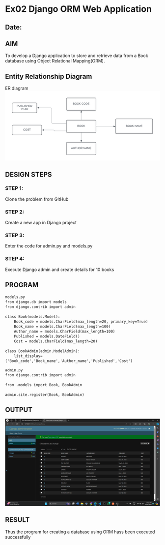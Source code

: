 # Ex02 Django ORM Web Application
## Date: 

## AIM
To develop a Django application to store and retrieve data from a Book database using Object Relational Mapping(ORM).

## Entity Relationship Diagram

 ER diagram
![alt text](assets/images/er_diagram.png)

## DESIGN STEPS

### STEP 1:
Clone the problem from GitHub

### STEP 2:
Create a new app in Django project

### STEP 3:
Enter the code for admin.py and models.py

### STEP 4:
Execute Django admin and create details for 10 books

## PROGRAM

```
models.py
from django.db import models
from django.contrib import admin

class Book(models.Model):
    Book_code = models.CharField(max_length=20, primary_key=True)
    Book_name = models.CharField(max_length=100)
    Author_name = models.CharField(max_length=100)  
    Published = models.DateField() 
    Cost = models.CharField(max_length=20)

class BookAdmin(admin.ModelAdmin):
    list_display=('Book_code','Book_name','Author_name','Published','Cost')
```
```
admin.py
from django.contrib import admin

from .models import Book, BookAdmin

admin.site.register(Book, BookAdmin)
```

## OUTPUT
![alt text](assets/images/OUTPUT.png)

## RESULT
Thus the program for creating a database using ORM hass been executed successfully
